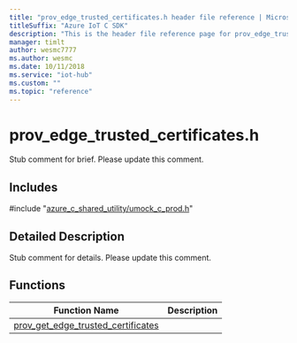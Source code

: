```yaml
---                             
title: "prov_edge_trusted_certificates.h header file reference | Microsoft Docs" 
titleSuffix: "Azure IoT C SDK"            
description: "This is the header file reference page for prov_edge_trusted_certificates.h in the Azure IoT C SDK. This SDK is used with the Azure IoT Hub and Azure IoT Hub Device Provisioning Service"            
manager: timlt                 
author: wesmc7777              
ms.author: wesmc               
ms.date: 10/11/2018                    
ms.service: "iot-hub"             
ms.custom: ""                
ms.topic: "reference"        
---                            
```


# prov_edge_trusted_certificates.h 

Stub comment for brief. Please update this comment.

## Includes

\#include "[azure_c_shared_utility/umock_c_prod.h](umock-c-prod-h.md)"  

## Detailed Description

Stub comment for details. Please update this comment.

## Functions

Function Name                  | Description                                
--------------------------------|---------------------------------------------
[prov_get_edge_trusted_certificates](./prov-edge-trusted-certificates-h/prov-get-edge-trusted-certificates.md)            | 

